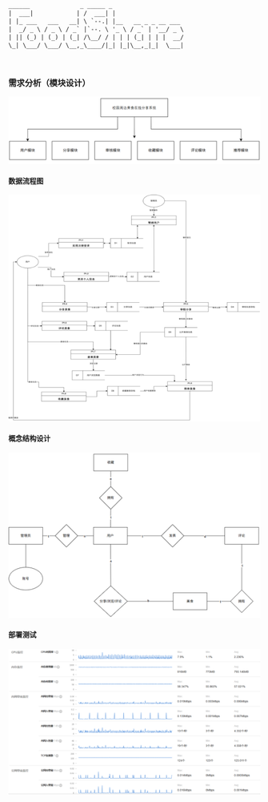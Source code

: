 ```
______              _ _____ _                    
|  ___|            | /  ___| |                   
| |_ ___   ___   __| \ `--.| |__   __ _ _ __ ___ 
|  _/ _ \ / _ \ / _` |`--. \ '_ \ / _` | '__/ _ \
| || (_) | (_) | (_| /\__/ / | | | (_| | | |  __/
\_| \___/ \___/ \__,_\____/|_| |_|\__,_|_|  \___|
                                                 
                                                 
```



### 需求分析（模块设计）

![image-20250717000525181](asset/README/image-20250717000525181.png)

#### 数据流程图

![image-20250717000313149](asset/README/image-20250717000313149.png)

#### 概念结构设计

![image-20250717000343365](asset/README/image-20250717000343365.png)

#### 部署测试

![image-20250717000454966](asset/README/image-20250717000454966.png)
